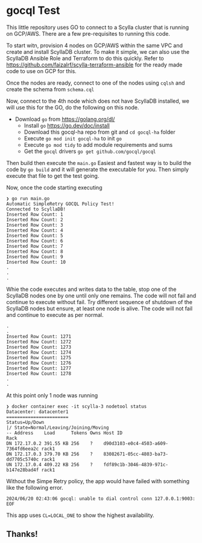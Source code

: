 # gocql Test

This little repository uses GO to connect to a Scylla cluster that is running on GCP/AWS. There are a few pre-requisites to running this code.

To start witn, provision 4 nodes on GCP/AWS within the same VPC and create and install ScyllaDB cluster. To make it simple, we can also use the ScyllaDB Ansible Role and Terraform to do this quickly. Refer to <https://github.com/faizalrf/scylla-terraform-ansible> for the ready made code to use on GCP for this.

Once the nodes are ready, connect to one of the nodes using `cqlsh` and create the schema from `schema.cql` 

Now, connect to the 4th node which does not have ScyllaDB installed, we will use this for the GO, do the following on this node.

- Download `go` from <https://golang.org/dl/>
    - Install `go` <https://go.dev/doc/install>
    - Download this gocql-ha repo from git and `cd gocql-ha` folder
    - Execute `go mod init gocql-ha` to init `go`
    - Execute `go mod tidy` to add module requirements and sums
    - Get the `gocql` drivers `go get github.com/gocql/gocql` 

Then build then execute the `main.go` Easiest and fastest way is to build the code by `go build` and it will generate the executable for you. Then simply execute that file to get the test going.

Now, once the code starting executing 

```
❯ go run main.go
Automatic SimpleRetry GOCQL Policy Test!
Connected to ScyllaDB!
Inserted Row Count: 1
Inserted Row Count: 2
Inserted Row Count: 3
Inserted Row Count: 4
Inserted Row Count: 5
Inserted Row Count: 6
Inserted Row Count: 7
Inserted Row Count: 8
Inserted Row Count: 9
Inserted Row Count: 10
.
.
.
```


Whie the code executes and writes data to the table, stop one of the ScyllaDB nodes one by one until only one remains. The code will not fail and continue to execute without fail. Try different sequence of shutdown of the ScyllaDB nodes but ensure, at least one node is alive. The code will not fail and continue to execute as per normal.

```
.
.
Inserted Row Count: 1271
Inserted Row Count: 1272
Inserted Row Count: 1273
Inserted Row Count: 1274
Inserted Row Count: 1275
Inserted Row Count: 1276
Inserted Row Count: 1277
Inserted Row Count: 1278
.
.
```

At this point only 1 node was running

```
❯ docker container exec -it scylla-3 nodetool status
Datacenter: datacenter1
=======================
Status=Up/Down
|/ State=Normal/Leaving/Joining/Moving
-- Address    Load      Tokens Owns Host ID                              Rack
DN 172.17.0.2 391.55 KB 256    ?    d90d3103-e0c4-4503-a609-7364fd6eea2c rack1
DN 172.17.0.3 379.70 KB 256    ?    83082671-05cc-4803-ba73-dd7705c5740c rack1
UN 172.17.0.4 409.22 KB 256    ?    fdf89c1b-3046-4839-971c-b147e28bad4f rack1
```

Without the Simpe Retry policy, the app would have failed with something like the following error.

```
2024/06/20 02:43:06 gocql: unable to dial control conn 127.0.0.1:9003: EOF
```

This app uses `CL=LOCAL_ONE` to show the highest availability.

## Thanks!
